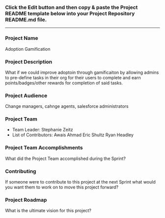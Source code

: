 ### Click the Edit button and then copy & paste the Project README template below into your Project Repository README.md file.
***

### Project Name
Adoption Gamification

### Project Description
What if we could improve adoptoin through gamificaiton by allowing admins to pre-define tasks in their org for their users to complete and earn points/badges/other rewards for completion of said tasks.

### Project Audience
Change managers, cahnge agents, salesforce administrators

### Project Team

* Team Leader: Stephanie Zeitz
* List of Contributors:
  Awais Ahmad
  Eric Shultz
  Ryan Headley

### Project Team Accomplishments
What did the Project Team accomplished during the Sprint?

### Contributing
If someone were to contribute to this project at the next Sprint what would you want them to work on to move this project forward?

### Project Roadmap
What is the ultimate vision for this project?
